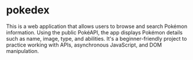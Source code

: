# pokedex
This is a web application that allows users to browse and search Pokémon information. Using the public PokéAPI, the app displays Pokémon details such as name, image, type, and abilities. It's a beginner-friendly project to practice working with APIs, asynchronous JavaScript, and DOM manipulation.
